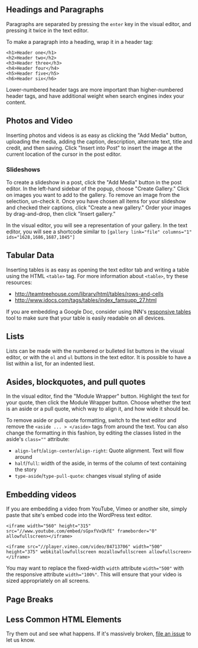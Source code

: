 <!-- ## Examples (each section below contains link to example post) -->

## Headings and Paragraphs

Paragraphs are separated by pressing the `enter` key in the visual editor, and pressing it twice in the text editor. 

To make a paragraph into a heading, wrap it in a header tag:

	<h1>Header one</h1>
	<h2>Header two</h2>
	<h3>Header three</h3>
	<h4>Header four</h4>
	<h5>Header five</h5>
	<h6>Header six</h6>

Lower-numbered header tags are more important than higher-numbered header tags, and have additional weight when search engines index your content. 

## Photos and Video

Inserting photos and videos is as easy as clicking the "Add Media" button, uploading the media, adding the caption, description, alternate text, title and credit, and then saving. Click "Insert into Post" to insert the image at the current location of the cursor in the post editor. 

### Slideshows

To create a slideshow in a post, click the "Add Media" button in the post editor. In the left-hand sidebar of the popup, choose "Create Gallery." Click on images you want to add to the gallery. To remove an image from the selection, un-check it. Once you have chosen all items for your slideshow and checked their captions, click "Create a new gallery." Order your images by drag-and-drop, then click "Insert gallery."

In the visual editor, you will see a representation of your gallery. In the text editor, you will see a shortcode similar to `[gallery link="file" columns="1" ids="1628,1686,1687,1045"]`

## Tabular Data

Inserting tables is as easy as opening the text editor tab and writing a table using the HTML `<table>` tag. For more information about `<table>`, try these resources:

- http://teamtreehouse.com/library/html/tables/rows-and-cells
- http://www.idocs.com/tags/tables/index_famsupp_27.html

If you are embedding a Google Doc, consider using INN's [responsive tables](https://github.com/INN/responsive-tables) tool to make sure that your table is easily readable on all devices. 

## Lists

Lists can be made with the numbered or bulleted list buttons in the visual editor, or with the `ol` and `ul` buttons in the text editor. It is possible to have a list within a list, for an indented liest. 

## Asides, blockquotes, and pull quotes

In the visual editor, find the "Module Wrapper" button. Highlight the text for your quote, then click the Module Wrapper button. Choose whether the text is an aside or a pull quote, which way to align it, and how wide it should be.

To remove aside or pull quote formatting, switch to the text editor and remove the `<aside ... > </aside>` tags from around the text. You can also change the formatting in this fashion, by editing the classes listed in the aside's `class=""` attribute:

- `align-left`/`align-center`/`align-right`: Quote alignment. Text will flow around 
- `half`/`full`: width of the aside, in terms of the column of text containing the story
- `type-aside`/`type-pull-quote`: changes visual styling of aside

## Embedding videos

If you are embedding a video from YouTube, Vimeo or another site, simply paste that site's embed code into the WordPress text editor. 

    <iframe width="560" height="315" src="//www.youtube.com/embed/sGpxfVxQkfE" frameborder="0" allowfullscreen></iframe>
    
    <iframe src="//player.vimeo.com/video/84713706" width="500" height="375" webkitallowfullscreen mozallowfullscreen allowfullscreen></iframe>
    
You may want to replace the fixed-width `width` attribute `width="500"` with the responsive attribute `width="100%"`. This will ensure that your video is sized appropriately on all screens.

## Page Breaks

## Less Common HTML Elements

Try them out and see what happens. If it's massively broken, [file an issue](https://github.com/inn/Largo/issues/new) to let us know. 
